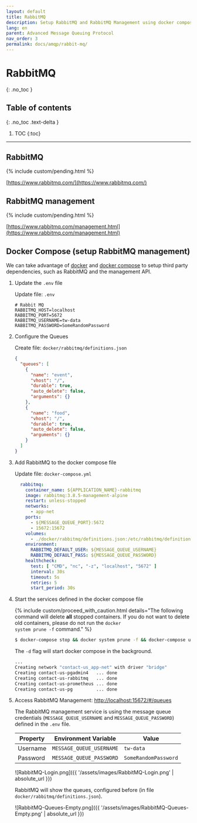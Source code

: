 ```yaml
---
layout: default
title: RabbitMQ
description: Setup RabbitMQ and RabbitMQ Management using docker compose
lang: en
parent: Advanced Message Queuing Protocol
nav_order: 3
permalink: docs/amqp/rabbit-mq/
---
```


# RabbitMQ
{: .no_toc }

## Table of contents
{: .no_toc .text-delta }

1. TOC
{:toc}

---

## RabbitMQ

{% include custom/pending.html %}

[https://www.rabbitmq.com/](https://www.rabbitmq.com/)

## RabbitMQ management

{% include custom/pending.html %}

[https://www.rabbitmq.com/management.html](https://www.rabbitmq.com/management.html)

## Docker Compose (setup RabbitMQ management)

We can take advantage of [docker](https://docs.docker.com/) and [docker compose](https://docs.docker.com/compose/) to setup third party dependencies, such as RabbitMQ and the management API.

1. Update the `.env` file

   Update file: `.env`

   ```properties
   # Rabbit MQ
   RABBITMQ_HOST=localhost
   RABBITMQ_PORT=5672
   RABBITMQ_USERNAME=tw-data
   RABBITMQ_PASSWORD=SomeRandomPassword
   ```

1. Configure the Queues

   Create file: `docker/rabbitmq/definitions.json`

   ```json
   {
     "queues": [
       {
         "name": "event",
         "vhost": "/",
         "durable": true,
         "auto_delete": false,
         "arguments": {}
       },
       {
         "name": "food",
         "vhost": "/",
         "durable": true,
         "auto_delete": false,
         "arguments": {}
       }
     ]
   }
   ```

1. Add RabbitMQ to the docker compose file

   Update file: `docker-compose.yml`

   ```yaml
     rabbitmq:
       container_name: ${APPLICATION_NAME}-rabbitmq
       image: rabbitmq:3.8.5-management-alpine
       restart: unless-stopped
       networks:
         - app-net
       ports:
         - ${MESSAGE_QUEUE_PORT}:5672
         - 15672:15672
       volumes:
         - ./docker/rabbitmq/definitions.json:/etc/rabbitmq/definitions.json:ro
       environment:
         RABBITMQ_DEFAULT_USER: ${MESSAGE_QUEUE_USERNAME}
         RABBITMQ_DEFAULT_PASS: ${MESSAGE_QUEUE_PASSWORD}
       healthcheck:
         test: [ "CMD", "nc", "-z", "localhost", "5672" ]
         interval: 30s
         timeout: 5s
         retries: 5
         start_period: 30s
   ```

1. Start the services defined in the docker compose file

   {% include custom/proceed_with_caution.html details="The following command will delete <strong>all</strong> stopped containers.  If you do not want to delete old containers, please do not run the <code>docker system prune -f</code> command." %}

   ```bash
   $ docker-compose stop && docker system prune -f && docker-compose up -d
   ```

   The `-d` flag will start docker compose in the background.

   ```bash
   ...
   Creating network "contact-us_app-net" with driver "bridge"
   Creating contact-us-pgadmin4   ... done
   Creating contact-us-rabbitmq   ... done
   Creating contact-us-prometheus ... done
   Creating contact-us-pg         ... done
   ```

1. Access RabbitMQ Management: [http://localhost:15672/#/queues](http://localhost:15672/#/queues)

   The RabbitMQ management service is using the message queue credentials (`MESSAGE_QUEUE_USERNAME` and `MESSAGE_QUEUE_PASSWORD`) defined in the `.env` file.

   | Property | Environment Variable      | Value                |
   | -------- | ------------------------- | -------------------- |
   | Username | `MESSAGE_QUEUE_USERNAME`  | `tw-data`            |
   | Password | `MESSAGE_QUEUE_PASSWORD`  | `SomeRandomPassword` |

   ![RabbitMQ-Login.png]({{ '/assets/images/RabbitMQ-Login.png' | absolute_url }})

   RabbitMQ will show the queues, configured before (in file `docker/rabbitmq/definitions.json`).

   ![RabbitMQ-Queues-Empty.png]({{ '/assets/images/RabbitMQ-Queues-Empty.png' | absolute_url }})
